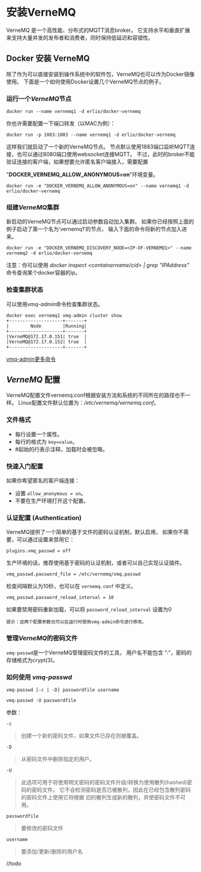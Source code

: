 # 安装VerneMQ

VerneMQ 是一个高性能、分布式的MQTT消息broker。
它支持水平和垂直扩展来支持大量并发的发布者和消费者，同时保持低延迟和容错性。

## Docker 安装 VerneMQ

除了作为可以直接安装到操作系统中的软件包，VerneMQ也可以作为Docker镜像使用。
下面是一个如何使用Docker设置几个VerneMQ节点的例子。
    
### 运行一个*VerneMQ*节点

```docker
docker run --name vernemq1 -d erlio/docker-vernemq
```
你也许需要配置一下端口转发（以MAC为例）：
```docker
docker run -p 1883:1883 --name vernemq1 -d erlio/docker-vernemq
```
这样我们就启动了一个新的VerneMQ节点。
节点默认使用1883端口监听MQTT连接，也可以通过8080端口使用websocket连接MQTT。
不过，此时的broker不能验证连接的客户端，如果想要允许匿名客户端接入，需要配置

"**DOCKER_VERNEMQ_ALLOW_ANONYMOUS=on**"环境变量。

```docker
docker run -e "DOCKER_VERNEMQ_ALLOW_ANONYMOUS=on" --name vernemq1 -d erlio/docker-vernemq
```

### 组建*VerneMQ*集群

新启动的VerneMQ节点可以通过启动参数自动加入集群。
如果你已经按照上面的例子启动了第一个名为‘vernemq1’的节点，
输入下面的命令将新的节点加入进来。

```docker
docker run -e "DOCKER_VERNEMQ_DISCOVERY_NODE=<IP-OF-VERNEMQ1>" --name vernemq2 -d erlio/docker-vernemq
```
注意：你可以使用 *docker inspect <containername/cid> | grep \"IPAddress\"* 命令查询某个docker容器的ip。

### 检查集群状态

可以使用*vmq-admin*命令检查集群状态。

    docker exec vernemq1 vmq-admin cluster show
    +--------------------+-------+
    |        Node        |Running|
    +--------------------+-------+
    |VerneMQ@172.17.0.151| true  |
    |VerneMQ@172.17.0.152| true  |
    +--------------------+-------+

[vmq-admin更多命令](https://vernemq.com/docs/administration/)


## *VerneMQ* 配置

VerneMQ配置文件vernemq.conf根据安装方法和系统的不同所在的路径也不一样。
Linux配置文件默认位置为：*/etc/vernemq/vernemq.conf*。

### 文件格式

* 每行设置一个属性。
* 每行的格式为 `key=value`。
* \#起始的行表示注释，加载时会被忽略。

### 快速入门配置

如果你希望匿名的客户端连接：

* 设置 `allow_anonymous = on`。
* 不要在生产环境打开这个配置。

### 认证配置 (Authentication)

VerneMQ提供了一个简单的基于文件的密码认证机制，默认启用，
如果你不需要，可以通过设置来禁用它：

    plugins.vmq_passwd = off

生产环境的话，推荐使用基于密码的认证机制，或者可以自己实现认证插件。

    vmq_passwd.password_file = /etc/vernemq/vmq.passwd

检查间隔默认为10秒，也可以在 `vernemq.conf` 中定义。
    
    vmq_passwd.password_reload_interval = 10
    
如果要禁用密码重新加载，可以将 `password_reload_interval` 设置为0

    提示：这两个配置参数也可以在运行时使用vmq-admin命令进行修改。

### 管理*VerneMQ*的密码文件

`vmq-passwd`是一个VerneMQ管理密码文件的工具，
用户名不能包含 “:”，密码的存储格式为crypt(3)。

### 如何使用 *vmq-passwd*

    vmq-passwd [-c | -D] passwordfile username
    
    vmq-passwd -U passwordfile

参数：

`-c`
> 创建一个新的密码文件，如果文件已存在则被覆盖。

`-D`
> 从密码文件中删除指定的用户。

`-U`
> 此选项可用于将使用明文密码的密码文件升级/转换为使用散列(hashed)密码的密码文件。
它不会检测密码是否已被散列，因此在已经包含散列密码的密码文件上使用它将根据
旧的散列生成新的散列，并使密码文件不可用。

`passwordfile`
> 要修改的密码文件

`username`
> 要添加/更新/删除的用户名

//todo